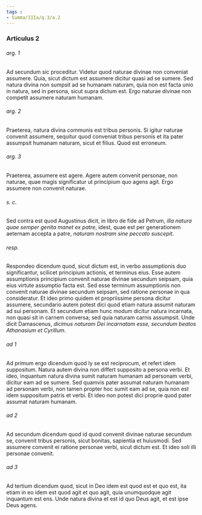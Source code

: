 ```yaml
---
tags : 
- Summa/IIIa/q.3/a.2
---
```


### Articulus 2

###### arg. 1
Ad secundum sic proceditur. Videtur quod naturae divinae non conveniat assumere. Quia, sicut dictum est assumere dicitur quasi ad se sumere. Sed natura divina non sumpsit ad se humanam naturam, quia non est facta unio in natura, sed in persona, sicut supra dictum est. Ergo naturae divinae non competit assumere naturam humanam.

###### arg. 2
Praeterea, natura divina communis est tribus personis. Si igitur naturae convenit assumere, sequitur quod conveniat tribus personis et ita pater assumpsit humanam naturam, sicut et filius. Quod est erroneum.

###### arg. 3
Praeterea, assumere est agere. Agere autem convenit personae, non naturae, quae magis significatur ut principium quo agens agit. Ergo assumere non convenit naturae.

###### s. c.
Sed contra est quod Augustinus dicit, in libro de fide ad Petrum, *illa natura quae semper genita manet ex patre*, idest, quae est per generationem aeternam accepta a patre, *naturam nostram sine peccato suscepit*.

###### resp.
Respondeo dicendum quod, sicut dictum est, in verbo assumptionis duo significantur, scilicet principium actionis, et terminus eius. Esse autem assumptionis principium convenit naturae divinae secundum seipsam, quia eius virtute assumptio facta est. Sed esse terminum assumptionis non convenit naturae divinae secundum seipsam, sed ratione personae in qua consideratur. Et ideo primo quidem et propriissime persona dicitur assumere, secundario autem potest dici quod etiam natura assumit naturam ad sui personam. Et secundum etiam hunc modum dicitur natura incarnata, non quasi sit in carnem conversa; sed quia naturam carnis assumpsit. Unde dicit Damascenus, *dicimus naturam Dei incarnatam esse, secundum beatos Athanasium et Cyrillum*.

###### ad 1
Ad primum ergo dicendum quod ly se est reciprocum, et refert idem suppositum. Natura autem divina non differt supposito a persona verbi. Et ideo, inquantum natura divina sumit naturam humanam ad personam verbi, dicitur eam ad se sumere. Sed quamvis pater assumat naturam humanam ad personam verbi, non tamen propter hoc sumit eam ad se, quia non est idem suppositum patris et verbi. Et ideo non potest dici proprie quod pater assumat naturam humanam.

###### ad 2
Ad secundum dicendum quod id quod convenit divinae naturae secundum se, convenit tribus personis, sicut bonitas, sapientia et huiusmodi. Sed assumere convenit ei ratione personae verbi, sicut dictum est. Et ideo soli illi personae convenit.

###### ad 3
Ad tertium dicendum quod, sicut in Deo idem est quod est et quo est, ita etiam in eo idem est quod agit et quo agit, quia unumquodque agit inquantum est ens. Unde natura divina et est id quo Deus agit, et est ipse Deus agens.

